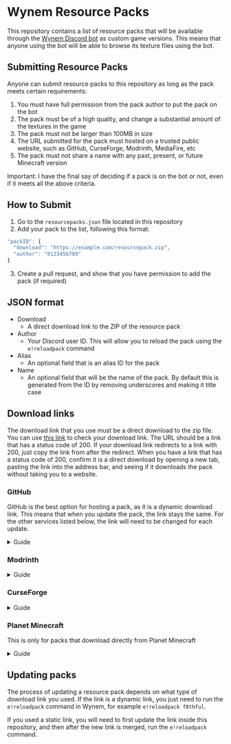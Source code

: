 # Wynem Resource Packs
This repository contains a list of resource packs that will be available through the [Wynem Discord bot](https://wynem.com/) as custom game versions. This means that anyone using the bot will be able to browse its texture files using the bot.

## Submitting Resource Packs
Anyone can submit resource packs to this repository as long as the pack meets certain requirements:
1. You must have full permission from the pack author to put the pack on the bot
2. The pack must be of a high quality, and change a substantial amount of the textures in the game
3. The pack must not be larger than 100MB in size
4. The URL submitted for the pack must hosted on a trusted public website, such as GitHub, CurseForge, Modrinth, MediaFire, etc
5. The pack must not share a name with any past, present, or future Minecraft version

Important: I have the final say of deciding if a pack is on the bot or not, even if it meets all the above criteria.

## How to Submit
1. Go to the `resourcepacks.json` file located in this repository
2. Add your pack to the list, following this format:
```js
"packID": {
  "download": "https://example.com/resourcepack.zip",
  "author": "0123456789"
}
```
3. Create a pull request, and show that you have permission to add the pack (if required)

## JSON format
- Download
  - A direct download link to the ZIP of the resource pack
- Author
  - Your Discord user ID. This will allow you to reload the pack using the `e!reloadpack` command
- Alias
  - An optional field that is an alias ID for the pack
- Name
  - An optional field that will be the name of the pack. By default this is generated from the ID by removing underscores and making it title case

## Download links
The download link that you use must be a direct download to the zip file.
You can use [this link](https://wheregoes.com/trace/20231447411/) to check your download link. The URL should be a link that has a status code of 200. If your download link redirects to a link with 200, just copy the link from after the redirect.
When you have a link that has a status code of 200, confirm it is a direct download by opening a new tab, pasting the link into the address bar, and seeing if it downloads the pack without taking you to a website.

### GitHub
GitHub is the best option for hosting a pack, as it is a dynamic download link. This means that when you update the pack, the link stays the same. For the other services listed below, the link will need to be changed for each update.

<details>
  <summary>Guide</summary>
  <br>
  <ol>
    <li>On the resource pack repository page, click the green code button, right click the <code>Download Zip</code> button, and copy the link.<br><br><img src="https://raw.githubusercontent.com/ewanhowell5195/WynemResourcePacks/main/images/github1.png"></li>
  </ol>
</details>

### Modrinth
<details>
  <summary>Guide</summary>
  <br>
  <ol>
    <li>On the resource pack page, copy the download link.<br><br><img src="https://raw.githubusercontent.com/ewanhowell5195/WynemResourcePacks/main/images/modrinth1.png"></li>
  </ol>
</details>

### CurseForge
<details>
  <summary>Guide</summary>
  <br>
  <ol>
    <li>To get direct download links on CurseForge, start by right clicking the download button for the file and copying its link.<br><br><img src="https://raw.githubusercontent.com/ewanhowell5195/WynemResourcePacks/main/images/curseforge1.png"></li>
    <li>Next, go to a new tab, then open the developer tools there. You can press <code>F12</code> or <code>CTRL+SHIFT+I</code> to do this.</li>
    <li>In the developer tools, switch to the network tab.<br><br><img src="https://raw.githubusercontent.com/ewanhowell5195/WynemResourcePacks/main/images/curseforge2.png"></li>
    <li>Paste the copied URL into the address bar and hit enter, you should see some new entries appear in the network tab.</li>
    <li>Select the one that looks like the pack, and you should see the direct download link appear.<br><br><img src="https://raw.githubusercontent.com/ewanhowell5195/WynemResourcePacks/main/images/curseforge3.png"></li>
  </ol>
</details>

### Planet Minecraft
This is only for packs that download directly from Planet Minecraft

<details>
  <summary>Guide</summary>
  <br>
  <ol>
    <li>On the resource pack page, open the developer tools. You can press <code>F12</code> or <code>CTRL+SHIFT+I</code> to do this.</li>
    <li>Select the inspect tool, then select the download button using it.<br><br><img src="https://raw.githubusercontent.com/ewanhowell5195/WynemResourcePacks/main/images/planetminecraft1.png"><br><br><img src="https://raw.githubusercontent.com/ewanhowell5195/WynemResourcePacks/main/images/planetminecraft2.png"></li>
    <li>You will be switched to the elements tab. In here, you should have selected, or have nearby, an <code>&lt;a&gt;</code> element with a <code>branded-download</code> class.</li>
    <li>On this element, double click on the <code>target="blank"</code> remove it.<br><br><img src="https://raw.githubusercontent.com/ewanhowell5195/WynemResourcePacks/main/images/planetminecraft3.png"><br><br><img src="https://raw.githubusercontent.com/ewanhowell5195/WynemResourcePacks/main/images/planetminecraft4.png"></li>
    <li>Next, switch to the network tab and clear it.<br><br><img src="https://raw.githubusercontent.com/ewanhowell5195/WynemResourcePacks/main/images/planetminecraft5.png"></li>
    <li>Click the download button to download the pack. You should see some new entries appear in the network tab.</li>
    <li>Select the one that looks like the pack, and you should see the direct download link appear.<br><br><img src="https://raw.githubusercontent.com/ewanhowell5195/WynemResourcePacks/main/images/planetminecraft6.png"></li>
  </ol>
</details>

## Updating packs
The process of updating a resource pack depends on what type of download link you used. If the link is a dynamic link, you just need to run the `e!reloadpack` command in Wynem, for example `e!reloadpack f8thful`.

If you used a static link, you will need to first update the link inside this repository, and then after the new link is merged, run the `e!reloadpack` command.
